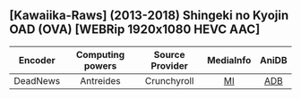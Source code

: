 ## \[Kawaiika-Raws\] (2013-2018) Shingeki no Kyojin OAD (OVA) \[WEBRip 1920x1080 HEVC AAC\]

| Encoder  | Computing powers | Source Provider | MediaInfo | AniDB |
| :------: | :--------------: | :-------------: | :-------: | :---: |
| DeadNews |    Antreides     |   Crunchyroll   |   [MI]    | [ADB] |

[adb]: https://anidb.net/anime/9826
[mi]: https://bin.disroot.org/?d9d44fd56f5684cc#DFSJ7HgtFDKSJa1XjNo9rgKyHhxRWucefdU7Se4RxMQD
